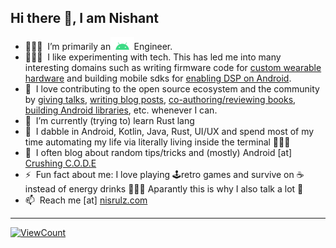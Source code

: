 <h2>Hi there 👋, I am Nishant</h2>

- 👨🏻‍💻  &nbsp;I’m primarily an<img src="https://github.com/nisrulz/nisrulz/blob/master/img/android.png" height=20 />Engineer. 
- 👨🏻‍🔬  &nbsp;I like experimenting with tech. This has led me into many interesting domains such as writing firmware code for [custom wearable hardware](https://www.kickstarter.com/projects/352439100/soundbrenner-core-the-4-in-1-smart-music-tool) and building mobile sdks for [enabling DSP on Android](https://www.businesstoday.in/magazine/features/silverpushs-technology-lets-advertisers-reach-the-consumer-on-multiple-devices/story/206815.html). 
- 🤗  &nbsp;I love contributing to the open source ecosystem and the community by [giving talks](https://crushingcode.nisrulz.com/talks/), [writing blog posts](https://crushingcode.nisrulz.com/archive/), [co-authoring/reviewing books](https://crushingcode.nisrulz.com/showcase/books/), [building Android libraries](https://github.com/nisrulz/nisrulz.github.io#open-source-contributions), etc. whenever I can.
- 🌱  &nbsp;I’m currently (trying to) learn Rust lang
- 💬  &nbsp;I dabble in Android, Kotlin, Java, Rust, UI/UX and spend most of my time automating my life via literally living inside the terminal 🤷🏻‍♂️
- 📝  &nbsp;I often blog about random tips/tricks and (mostly) Android [at] [Crushing C.O.D.E](https://crushingcode.nisrulz.com/)
- ⚡️  &nbsp;Fun fact about me: I love playing 🕹retro games and survive on ☕️ instead of energy drinks 🙇🏻‍♂️ Aparantly this is why I also talk a lot 🤔
- 📫  &nbsp;Reach me [at] [nisrulz.com](www.nisrulz.com)

---
[![ViewCount](http://hits.dwyl.com/nisrulz/nisrulz.svg)](http://hits.dwyl.com/nisrulz/nisrulz)
